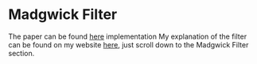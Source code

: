 # Madgwick Filter
 The paper can be found [here](https://courses.cs.washington.edu/courses/cse474/17wi/labs/l4/madgwick_internal_report.pdf) implementation 
 My explanation of the filter can be found on my website [here](https://blakejohnsonuf.com/project/#IMU), just scroll down to the Madgwick Filter section.

 

